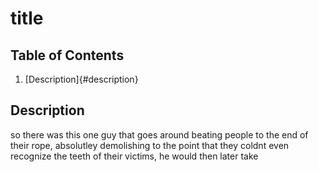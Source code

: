 # title
## Table of Contents
1. [Description]{#description}




## Description
so there was this one guy that goes around beating people to the end of their rope, absolutley demolishing to the point that they coldnt even recognize the teeth of their victims, he would then later take 
